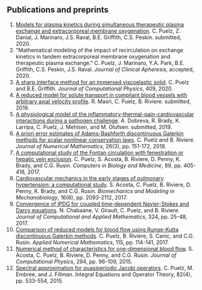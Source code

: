 ## Publications and preprints
1. [Models for plasma kinetics during simultaneous therapeutic plasma exchange and extracorporeal membrane oxygenation](https://arxiv.org/abs/2006.06100). C. Puelz, Z. Danial, J. Marinaro, J.S. Raval, B.E. Griffith, C.S. Peskin. submitted, 2020. <!--[link-to-arXiv:2006.06100](https://arxiv.org/abs/2006.06100).-->
2. "Mathematical modeling of the impact of recirculation on exchange kinetics in tandem extracorporeal membrane oxygenation and therapeutic plasma exchange." C. Puelz, J. Marinaro, Y.A. Park, B.E. Griffith, C.S. Peskin, J.S. Raval. *Journal of Clinical Apheresis*, accepted, 2020.   
3. [A sharp interface method for an immersed viscoelastic solid](https://www.sciencedirect.com/science/article/pii/S0021999119309222). C. Puelz and B.E. Griffith. *Journal of Computational Physics*, 409, 2020. <!--[link-to-arXiv:1902.02424](https://arxiv.org/abs/1902.02424), [link-to-journal](https://www.sciencedirect.com/science/article/pii/S0021999119309222).-->  
4. [A reduced model for solute transport in compliant blood vessels with arbitrary axial velocity profile](https://arxiv.org/abs/1912.09587). R. Masri, C. Puelz, B. Riviere. submitted, 2019. <!--[link-to-arXiv:1912.0957](https://arxiv.org/abs/1912.09587).-->  
5. [A physiological model of the inflammatory-thermal-pain-cardiovascular interactions during a pathogen challenge](https://arxiv.org/abs/1908.07611). A. Dobreva, R. Brady, K. Larripa, C. Puelz, J. Mehlsen, and M. Olufsen. submitted, 2019. <!--[link-to-arXiv:1908.07611](https://arxiv.org/abs/1908.07611).-->  
6. [A priori error estimates of Adams-Bashforth discontinuous Galerkin methods for scalar nonlinear conservation laws](https://www.degruyter.com/view/j/jnma.2018.26.issue-3/jnma-2017-0011/jnma-2017-0011.xml?format=INT"). C. Puelz and B. Riviere. *Journal of Numerical Mathematics*, 26(3), pp. 151-172, 2018. <!--[link-to-journal](https://www.degruyter.com/view/j/jnma.2018.26.issue-3/jnma-2017-0011/jnma-2017-0011.xml?format=INT").-->  
7. [A computational study of the Fontan circulation with fenestration or hepatic vein exclusion](http://www.sciencedirect.com/science/article/pii/S0010482517302834). C. Puelz, S. Acosta, B. Riviere, D. Penny, K. Brady, and C.G. Rusin. *Computers in Biology and Medicine*, 89, pp. 405-418, 2017. <!--[link-to-journal](http://www.sciencedirect.com/science/article/pii/S0010482517302834).-->
8. [Cardiovascular mechanics in the early stages of pulmonary hypertension: a computational study](https://link.springer.com/article/10.1007/s10237-017-0940-4). S. Acosta, C. Puelz, B. Riviere, D. Penny, K. Brady, and C.G. Rusin. *Biomechanics and Modeling in Mechanobiology*, 16(6), pp. 2093-2112, 2017. <!--[link-to-journal](https://link.springer.com/article/10.1007/s10237-017-0940-4).-->
9. [Convergence of IPDG for coupled time-dependent Navier-Stokes and Darcy equations](http://www.sciencedirect.com/science/article/pii/S0377042717301577). N. Chabaane, V. Girault, C. Puelz, and B. Riviere. *Journal of Computational and Applied Mathematics*, 324, pp. 25-48, 2017. <!--[link-to-journal](http://www.sciencedirect.com/science/article/pii/S0377042717301577).-->
10. [Comparison of reduced models for blood flow using Runge-Kutta discontinuous Galerkin methods](http://www.sciencedirect.com/science/article/pii/S0168927417300077). C. Puelz, B. Riviere, S. Canic, and C.G. Rusin. *Applied Numerical Mathematics*, 115, pp. 114-141, 2017. <!--[link-to-journal](http://www.sciencedirect.com/science/article/pii/S0168927417300077), [link-to-arXiv:1511.05277](http://arxiv.org/abs/1511.05277).-->    
11. [Numerical method of characteristics for one-dimensional blood flow](http://www.sciencedirect.com/science/article/pii/S0021999115002004#). S. Acosta, C. Puelz, B. Riviere, D. Penny, and C.G. Rusin. *Journal of Computational Physics*, 294, pp. 96-109, 2015. <!--[link-to-journal](http://www.sciencedirect.com/science/article/pii/S0021999115002004#), [link-to-arXiv:1411.5574](http://arxiv.org/abs/1411.5574).--> 
12. [Spectral approximation for quasiperiodic Jacobi operators](http://link.springer.com/article/10.1007/s00020-014-2214-1). C. Puelz, M. Embree, and J. Fillman. Integral Equations and Operator Theory, 82(4), pp. 533-554, 2015. <!--[link-to-journal](http://link.springer.com/article/10.1007/s00020-014-2214-1)", [link-to-a\
rXiv:1408.0370](http://arxiv.org/abs/1408.0370).-->
